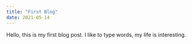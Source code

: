 ```yaml
---
title: "First Blog"
date: 2021-05-14
---
```


Hello, this is my first blog post. I like to type words, my life is interesting.
